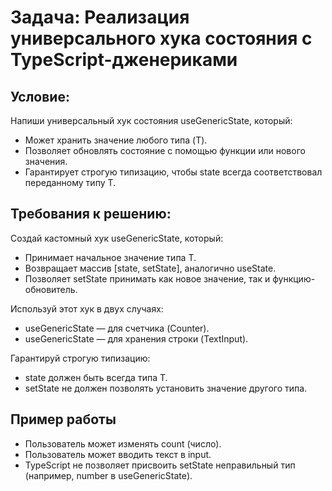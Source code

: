 # Задача: Реализация универсального хука состояния с TypeScript-дженериками

## Условие:

Напиши универсальный хук состояния useGenericState<T>, который:

- Может хранить значение любого типа (T).
- Позволяет обновлять состояние с помощью функции или нового значения.
- Гарантирует строгую типизацию, чтобы state всегда соответствовал переданному типу T.

## Требования к решению:

Создай кастомный хук useGenericState<T>, который:

- Принимает начальное значение типа T.
- Возвращает массив [state, setState], аналогично useState.
- Позволяет setState принимать как новое значение, так и функцию-обновитель.

Используй этот хук в двух случаях:

- useGenericState<number> — для счетчика (Counter).
- useGenericState<string> — для хранения строки (TextInput).

Гарантируй строгую типизацию:

- state должен быть всегда типа T.
- setState не должен позволять установить значение другого типа.

## Пример работы

- Пользователь может изменять count (число).
- Пользователь может вводить текст в input.
- TypeScript не позволяет присвоить setState неправильный тип (например, number в useGenericState<string>).
